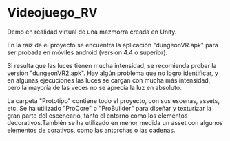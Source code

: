 # Videojuego_RV

Demo en realidad virtual de una mazmorra creada en Unity.

En la raíz de el proyecto se encuentra la aplicación "dungeonVR.apk" para ser probada en móviles android (version 4.4 o superior).

Si resulta que las luces tienen mucha intensidad, se recomienda probar la versión "dungeonVR2.apk". Hay algún problema que no logro identificar, y en algunas ejecuciones las luces se cargan con mucha más intensidad, pero la mayoría de las veces no se aprecia la luz en absoluto.

La carpeta "Prototipo" contiene todo el proyecto, con sus escenas, assets, etc.
Se ha utilizado "ProCore" o "ProBuilder" para diseñar y texturizar la gran parte del esceneario, tanto el entorno como los elementos decorativos.También se ha utilizado en menor medida un asset con algunos elementos de corativos, como las antorchas o las cadenas.
